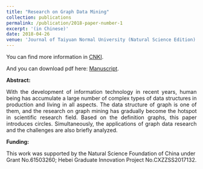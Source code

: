 ```yaml
---
title: "Research on Graph Data Mining"
collection: publications
permalink: /publication/2018-paper-number-1
excerpt: '(in Chinese)'
date: 2018-04-26
venue: 'Journal of Taiyuan Normal University (Natural Science Edition)'
---
```

You can find more information in [CNKI](https://kns.cnki.net/kcms2/article/abstract?v=UQzSFoOd3SeAW_EZO11MYLjrwiy04aqx03H6QZyyoB33SzMjpdd9EQPBL5zUNiTsGnQ4NUIAyT44j8SFhwOJ2q4Hdve7zDwxTbls1X693Y1Oo7v1n9H0080IRwPOAwl3ZqzVQOlR1L0=&uniplatform=NZKPT&flag=copy).

And you can download pdf here: [Manuscript](../files/2018-1.pdf).

**Abstract:**

 <p style="text-align:justify; text-justify:inter-ideograph;">  With the development of information technology in recent years, human being has accumulate a large number of complex types of data structures in production and living in all aspects. The data structure of graph is one of them, and the research on graph mining has gradually become the hotspot in scientific research field. Based on the definition graphs, this paper introduces circles. Simultaneously, the applications of graph data research and the challenges are also briefly analyzed.
</p>

**Funding:**

This work was supported by the Natural Science Foundation of China under Grant No.61503260; Hebei Graduate Innovation Project No.CXZZSS2017132.
